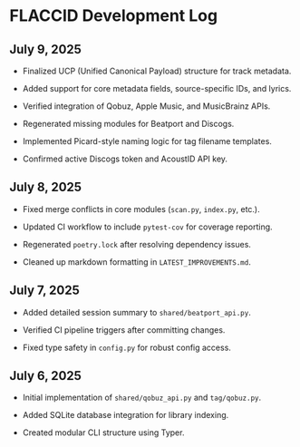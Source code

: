 # FLACCID Development Log

## July 9, 2025

- Finalized UCP (Unified Canonical Payload) structure for track metadata.

- Added support for core metadata fields, source-specific IDs, and lyrics.

- Verified integration of Qobuz, Apple Music, and MusicBrainz APIs.

- Regenerated missing modules for Beatport and Discogs.

- Implemented Picard-style naming logic for tag filename templates.

- Confirmed active Discogs token and AcoustID API key.

## July 8, 2025

- Fixed merge conflicts in core modules (`scan.py`, `index.py`, etc.).

- Updated CI workflow to include `pytest-cov` for coverage reporting.

- Regenerated `poetry.lock` after resolving dependency issues.

- Cleaned up markdown formatting in `LATEST_IMPROVEMENTS.md`.

## July 7, 2025

- Added detailed session summary to `shared/beatport_api.py`.

- Verified CI pipeline triggers after committing changes.

- Fixed type safety in `config.py` for robust config access.

## July 6, 2025

- Initial implementation of `shared/qobuz_api.py` and `tag/qobuz.py`.

- Added SQLite database integration for library indexing.

- Created modular CLI structure using Typer.
